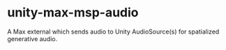 # unity-max-msp-audio
A Max external which sends audio to Unity AudioSource(s) for spatialized generative audio.
